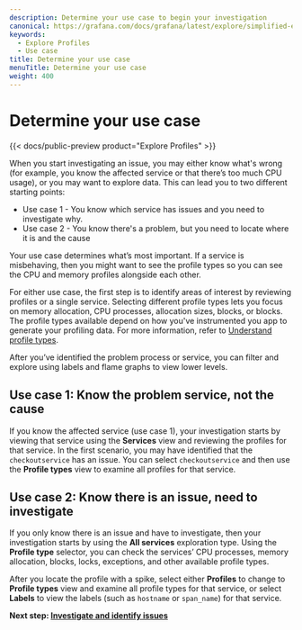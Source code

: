 ```yaml
---
description: Determine your use case to begin your investigation
canonical: https://grafana.com/docs/grafana/latest/explore/simplified-exploration/profiles/determine-use-case/
keywords:
  - Explore Profiles
  - Use case
title: Determine your use case
menuTitle: Determine your use case
weight: 400
---
```


# Determine your use case

{{< docs/public-preview product="Explore Profiles" >}}

When you start investigating an issue, you may either know what's wrong (for example, you know the affected service or that there’s too much CPU usage), or you may want to explore data.
This can lead you to two different starting points:

- Use case 1 - You know which service has issues and you need to investigate why.
- Use case 2 - You know there's a problem, but you need to locate where it is and the cause

Your use case determines what’s most important. If a service is misbehaving, then you might want to see the profile types so you can see the CPU and memory profiles alongside each other.

For either use case, the first step is to identify areas of interest by reviewing profiles or a single service.
Selecting different profile types lets you focus on memory allocation, CPU processes, allocation sizes, blocks, or blocks.
The profile types available depend on how you've instrumented you app to generate your profiling data.
For more information, refer to [Understand profile types](https://grafana.com/docs/pyroscope/latest/view-and-analyze-profile-data/profiling-types/).

After you’ve identified the problem process or service, you can filter and explore using labels and flame graphs to view lower levels.

## Use case 1: Know the problem service, not the cause

If you know the affected service (use case 1), your investigation starts by viewing that service using the **Services** view and reviewing the profiles for that service.
In the first scenario, you may have identified that the `checkoutservice` has an issue.
You can select `checkoutservice` and then use the **Profile types** view to examine all profiles for that service.

## Use case 2: Know there is an issue, need to investigate

If you only know there is an issue and have to investigate, then your investigation starts by using the **All services** exploration type.
Using the **Profile type** selector, you can check the services’ CPU processes, memory allocation, blocks, locks, exceptions, and other available profile types.

After you locate the profile with a spike, select either **Profiles** to change to **Profile types** view and examine all profile types for that service, or select **Labels** to view the labels (such as `hostname` or `span_name`) for that service.

**Next step: [Investigate and identify issues](../investigate/)**
